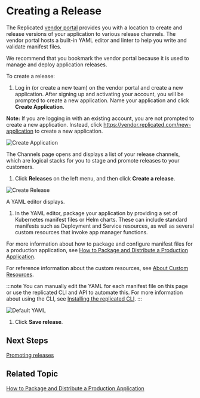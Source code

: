 # Creating a Release

The Replicated [vendor portal](https://vendor.replicated.com) provides you with a location to create and release versions of your application to various release channels. The vendor portal hosts a built-in YAML editor and linter to help you write and validate manifest files.

We recommend that you bookmark the vendor portal because it is used to manage and deploy application releases.

To create a release:

1. Log in (or create a new team) on the vendor portal and create a new application. After signing up and activating your account, you will be prompted to create a new application. Name your application and click **Create Application**.

  **Note:** If you are logging in with an existing account, you are not prompted to create a new application. Instead, click https://vendor.replicated.com/new-application to create a new application.

  ![Create Application](/images/guides/kots/create-application.png)

  The Channels page opens and displays a list of your release channels, which are logical stacks for you to stage and promote releases to your customers.

1. Click **Releases** on the left menu, and then click **Create a release**.

  ![Create Release](/images/guides/kots/create-release.png)

  A YAML editor displays.

1. In the YAML editor, package your application by providing a set of Kubernetes manifest files or Helm charts. These can include standard manifests such as Deployment and Service resources, as well as several custom resources that invoke app manager functions.

  For more information about how to package and configure manifest files for a production application, see [How to Package and Distribute a Production Application](distributing-workflow).

  For reference information about the custom resources, see [About Custom Resources](../reference/custom-resource-about).

  :::note
  You can manually edit the YAML for each manifest file on this page or use the replicated CLI and API to automate this. For more information about using the CLI, see [Installing the replicated CLI](../reference/replicated-cli-installing).
  :::

  ![Default YAML](/images/guides/kots/default-yaml.png)

1. Click **Save release**.

## Next Steps

[Promoting releases](releases-promoting)

## Related Topic

[How to Package and Distribute a Production Application](distributing-workflow)
